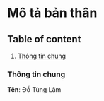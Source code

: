 # Mô tả bản thân
## Table of content
1. [Thông tin chung](#thôngtinchung)

### Thông tin chung
**Tên**: Đỗ Tùng Lâm

